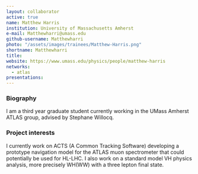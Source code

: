 ```yaml
---
layout: collaborator
active: true
name: Matthew Harris
institution: University of Massachusetts Amherst
e-mail: Matthewharri@umass.edu
github-username: Matthewharri
photo: "/assets/images/trainees/Matthew-Harris.png"
shortname: Matthewharri
title: 
website: https://www.umass.edu/physics/people/matthew-harris
networks:
  - atlas
presentations:
---
```


 ### Biography
 
 I am a third year graduate student currently working in the UMass Amherst ATLAS group, advised by Stephane Willocq. 

 ### Project interests
 
 I currently work on ACTS (A Common Tracking Software) developing a prototype navigation model for the ATLAS muon spectrometer that could potentially be used for HL-LHC. I also work on a standard model VH physics analysis, more precisely WH(WW) with a three lepton final state.
